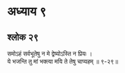 # अध्याय ९

## श्लोक २९

समोऽहं सर्वभूतेषु न मे द्वेष्योऽस्ति न प्रियः ।<br>ये भजन्ति तु मां भक्त्या मयि ते तेषु चाप्यहम् ॥ ९-२९॥<br><br>

